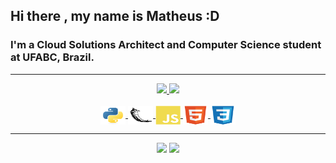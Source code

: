 
## Hi there , my name is Matheus :D

### I'm a Cloud Solutions Architect and Computer Science student at UFABC, Brazil.

<hr/>

<center>

 <div>
  <a href="https://github.com/supermms">
  <img height="180em" src="https://github-readme-stats.vercel.app/api?username=supermms&show_icons=true&theme=dark&include_all_commits=true&count_private=true"/>
  <img height="180em" src="https://github-readme-stats.vercel.app/api/top-langs/?username=supermms&layout=compact&langs_count=5&theme=dark"/>
</div>
<div style="display: inline_block"><br>
 <img align="center" alt="Python" height="30" width="40" src="https://raw.githubusercontent.com/devicons/devicon/master/icons/python/python-original.svg">
 <img align="center" alt="Flask" height="30" width="40" src="https://github.com/devicons/devicon/blob/master/icons/flask/flask-original.svg">
 <img align="center" alt="Js" height="30" width="40" src="https://raw.githubusercontent.com/devicons/devicon/master/icons/javascript/javascript-plain.svg">
 <img align="center" alt="HTML" height="30" width="40" src="https://raw.githubusercontent.com/devicons/devicon/master/icons/html5/html5-original.svg">
 <img align="center" alt="CSS" height="30" width="40" src="https://raw.githubusercontent.com/devicons/devicon/master/icons/css3/css3-original.svg">
<br> 
 
</div>
 
 <hr/>
 
  
 


 
<div> 
  <a href = "mailto:mms.matheus1@gmail.com"><img src="https://img.shields.io/badge/-Gmail-%23333?style=for-the-badge&logo=gmail&logoColor=white" target="_blank"></a>
  <a href="https://www.linkedin.com/in/matheusmsa" target="_blank"><img src="https://img.shields.io/badge/-LinkedIn-%230077B5?style=for-the-badge&logo=linkedin&logoColor=white" target="_blank"></a> 
 
</div>
 
 </center>
